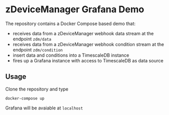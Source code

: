 # zDeviceManager Grafana Demo

The repository contains a Docker Compose based demo that:

- receives data from a zDeviceManager webhook data stream at the endpoint `zdm/data`
- receives data from a zDeviceManager webhook condition stream at the endpoint `zdm/condition`
- insert data and conditions into a TimescaleDB instance
- fires up a Grafana instance with access to TimescaleDB as data source


## Usage

Clone the repository and type

```docker-compose up```

Grafana will be avaiable at `localhost`
